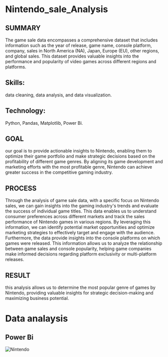 # Nintendo_sale_Analysis

## SUMMARY 
The game sale data encompasses a comprehensive dataset that includes information such as the year of release, game name, console platform, company, sales in North America (NA), Japan, Europe (EU), other regions, and global sales. This dataset provides valuable insights into the performance and popularity of video games across different regions and platforms.

## Skills: 
data cleaning, data analysis, and data visualization.

## Technology: 
Python, Pandas, Matplotlib, Power Bi.

## GOAL 
our goal is to provide actionable insights to Nintendo, enabling them to optimize their game portfolio and make strategic decisions based on the profitability of different game genres. By aligning its game development and marketing efforts with the most profitable genre, Nintendo can achieve greater success in the competitive gaming industry.

## PROCESS 
Through the analysis of game sale data, with a specific focus on Nintendo sales, we can gain insights into the gaming industry's trends and evaluate the success of individual game titles. This data enables us to understand consumer preferences across different markets and track the sales performance of Nintendo games in various regions. By leveraging this information, we can identify potential market opportunities and optimize marketing strategies to effectively target and engage with the audience. Furthermore, the data provide insights into the console platforms on which games were released. This information allows us to analyze the relationship between game sales and console popularity, helping game companies make informed decisions regarding platform exclusivity or multi-platform releases.

## RESULT 
this analysis allows us to determine the most popular genre of games by Nintendo, providing valuable insights for strategic decision-making and maximizing business potential.

# Data analaysis 



## Power Bi 
![Nintendo](https://github.com/YounamS/Python_Projects-Panda-Numpy-Matplotlib/assets/40123305/871e4561-1636-4ef9-a6a4-a2f12159e624)



